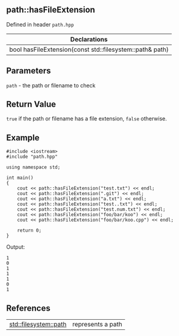 ## path::hasFileExtension
Defined in header `path.hpp`

| Declarations |
| --- |
| bool hasFileExtension(const std::filesystem::path& path) |

## Parameters
`path` - the path or filename to check

## Return Value
`true` if the path or filename has a file extension, `false` otherwise.

## Example
```
#include <iostream>
#include "path.hpp"

using namespace std;

int main()
{
    cout << path::hasFileExtension("test.txt") << endl;
    cout << path::hasFileExtension(".git") << endl;
    cout << path::hasFileExtension("a.txt") << endl;
    cout << path::hasFileExtension("test..txt") << endl;
    cout << path::hasFileExtension("test.num.txt") << endl;
    cout << path::hasFileExtension("foo/bar/koo") << endl;
    cout << path::hasFileExtension("foo/bar/koo.cpp") << endl;

    return 0;
}
```
Output:
```
1
0
1
1
1
0
1
```

## References
| | |
| --- | --- |
| [std::filesystem::path](https://en.cppreference.com/w/cpp/filesystem/path) | represents a path |
